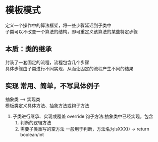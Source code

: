 # 模板模式
定义一个操作中的算法框架，将一些步骤延迟到子类中 \
子类可以不改变一个算法的结构，即可重定义该算法的某些特定步骤

## 本质：类的继承
封装了一套固定的流程，流程包含几个步骤 \
具体步骤由子类进行不同实现，从而让固定的流程产生不同的结果

## 实现 常用、简单，不写具体例子
抽象类 --> 实现类 \
模板类定义具体方法、抽象方法或钩子方法
   1. 子类进行继承、实现或覆盖 override
   钩子方法:抽象类中已经实现，包含
      1. 判断的逻辑方法
      2. 需要子类重写的空方法
      一般用于判断，方法名为isXXX() -> return boolean/int
